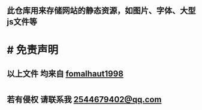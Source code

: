 ## 此仓库用来存储网站的静态资源，如图片、字体、大型js文件等



# \# 免责声明

## 以上文件 均来自 [fomalhaut1998](https://github.com/fomalhaut1998)

# 

## 若有侵权 请联系我 2544679402@qq.com